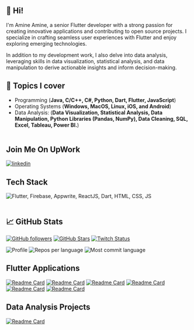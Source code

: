 ## 👋 Hi!

I'm Amine Amine, a senior Flutter developer with a strong passion for creating innovative applications and contributing to open source projects. I specialize in crafting seamless user experiences with Flutter and enjoy exploring emerging technologies. 

In addition to my development work, I also delve into data analysis, leveraging skills in data visualization, statistical analysis, and data manipulation to derive actionable insights and inform decision-making.

## 💬 Topics I cover
* Programming (**Java, C/C++, C#, Python, Dart, Flutter, JavaScript**)
* Operating Systems (**Windows, MacOS, Linux, iOS, and Android**)
* Data Analysis: (**Data Visualization, Statistical Analysis, Data Manipulation, Python Libraries (Pandas, NumPy), Data Cleaning, SQL, Excel, Tableau, Power BI.**)
<br><br>

## Join Me On UpWork

[![linkedin](https://img.shields.io/badge/upwork-0077?style=for-the-badge&logo=upwork&logoColor=white)](https://www.upwork.com/freelancers/~01ee2f160b00f9870b)


## Tech Stack

<img src="https://skillicons.dev/icons?i=js,html,css,php,dart,flutter,firebase,flutter,java,react" title="Flutter, Firebase, Appwrite, NestJs, ReactJS, Laravel, Dart, HTML, CSS, JS, Svelte" alt="Flutter, Firebase, Appwrite, ReactJS, Dart, HTML, CSS, JS" /> <br /><br />

## 📈 GitHub Stats
[![GitHub followers](https://img.shields.io/github/followers/aminamin?logo=GitHub&style=for-the-badge)](https://github.com/aminamin13)
[![GitHub Stars](https://img.shields.io/github/stars/aminamin?logo=github&style=for-the-badge)](https://github.com/aminamin13) 
[![Twitch Status](https://img.shields.io/twitch/status/aminamin?color=9147FF&logo=twitch&style=for-the-badge)]()

![Profile](https://github-profile-summary-cards.vercel.app/api/cards/profile-details?username=aminamin13&theme=codeSTACKr)
![Repos per language](https://github-profile-summary-cards.vercel.app/api/cards/repos-per-language?username=aminamin13&theme=codeSTACKr)
![Most commit language](https://github-profile-summary-cards.vercel.app/api/cards/most-commit-language?username=aminamin13&theme=codeSTACKr)

## Flutter Applications
[![Readme Card](https://github-readme-stats.vercel.app/api/pin/?username=aminamin13&repo=ecommerce-app&theme=codeSTACKr)](https://github.com/aminamin13/ecommerce-app)
[![Readme Card](https://github-readme-stats.vercel.app/api/pin/?username=aminamin13&repo=deliveryapp&theme=codeSTACKr)](https://github.com/aminamin13/deliveryapp)
[![Readme Card](https://github-readme-stats.vercel.app/api/pin/?username=aminamin13&repo=habit_tracker&theme=codeSTACKr)](https://github.com/aminamin13/habit_tracker)
[![Readme Card](https://github-readme-stats.vercel.app/api/pin/?username=aminamin13&repo=note-app-isar&theme=codeSTACKr)](https://github.com/aminamin13/note-app-isar)
[![Readme Card](https://github-readme-stats.vercel.app/api/pin/?username=aminamin13&repo=TO-DO-APP&theme=codeSTACKr)](https://github.com/aminamin13/TO-DO-APP)
[![Readme Card](https://github-readme-stats.vercel.app/api/pin/?username=aminamin13&repo=mini-NFT-marketplace&theme=codeSTACKr)](https://github.com/aminamin13/mini-NFT-marketplace)

## Data Analysis Projects
[![Readme Card](https://github-readme-stats.vercel.app/api/pin/?username=aminamin13&repo=Excel-Dashboard&theme=codeSTACKr)](https://github.com/aminamin13/Excel-Dashboard)

